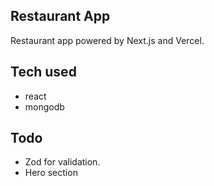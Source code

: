 ## Restaurant App

Restaurant app powered by Next.js and Vercel.

## Tech used

- react
- mongodb

## Todo
- Zod for validation.
- Hero section
